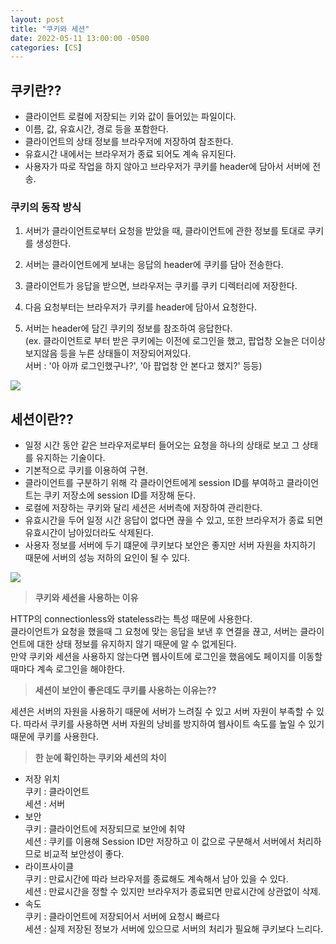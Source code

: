 ```yaml
---
layout: post
title: "쿠키와 세션"
date: 2022-05-11 13:00:00 -0500
categories: [CS]
---
```

## 쿠키란??

-   클라이언트 로컬에 저장되는 키와 값이 들어있는 파일이다.
-   이름, 값, 유효시간, 경로 등을 포함한다.
-   클라이언트의 상태 정보를 브라우저에 저장하여 참조한다.
-   유효시간 내에서는 브라우저가 종료 되어도 계속 유지된다.
-   사용자가 따로 작업을 하지 않아고 브라우저가 쿠키를 header에 담아서 서버에 전송.

### 쿠키의 동작 방식

1.  서버가 클라이언트로부터 요청을 받았을 때, 클라이언트에 관한 정보를 토대로 쿠키를 생성한다.
    
2.  서버는 클라이언트에게 보내는 응답의 header에 쿠키를 담아 전송한다.
    
3.  클라이언트가 응답을 받으면, 브라우저는 쿠키를 쿠키 디렉터리에 저장한다.
    
4.  다음 요청부터는 브라우저가 쿠키를 header에 담아서 요청한다.
    
5.  서버는 header에 담긴 쿠키의 정보를 참조하여 응답한다.  
    (ex. 클라이언트로 부터 받은 쿠키에는 이전에 로그인을 했고, 팝업창 오늘은 더이상 보지않음 등을 누른 상태들이 저장되어져있다.  
    서버 : '아 아까 로그인했구나?', '아 팝업창 안 본다고 했지?' 등등)
    

![](https://velog.velcdn.com/images/lkdfj6/post/badc0287-3fba-4a1f-b3a6-d30354718dba/image.png)

## 세션이란??

-   일정 시간 동안 같은 브라우저로부터 들어오는 요청을 하나의 상태로 보고 그 상태를 유지하는 기술이다.
-   기본적으로 쿠키를 이용하여 구현.
-   클라이언트를 구분하기 위해 각 클라이언트에게 session ID를 부여하고 클라이언트는 쿠키 저장소에 session ID를 저장해 둔다.
-   로컬에 저장하는 쿠키와 달리 세션은 서버측에 저장하여 관리한다.
-   유효시간을 두어 일정 시간 응답이 없다면 끊을 수 있고, 또한 브라우저가 종료 되면 유효시간이 남아있더라도 삭제된다.
-   사용자 정보를 서버에 두기 떄문에 쿠키보다 보안은 좋지만 서버 자원을 차지하기 때문에 서버의 성능 저하의 요인이 될 수 있다.

![](https://velog.velcdn.com/images/lkdfj6/post/10a8e30d-6274-46b6-bbf0-08ba5cc7b422/image.png)

> **쿠키와 세션을 사용하는 이유**

HTTP의 connectionless와 stateless라는 특성 때문에 사용한다.  
클라이언트가 요청을 했을때 그 요청에 맞는 응답을 보낸 후 연결을 끊고, 서버는 클라이언트에 대한 상태 정보를 유지하지 않기 때문에 알 수 없게된다.  
만약 쿠키와 세션을 사용하지 않는다면 웹사이트에 로그인을 했음에도 페이지를 이동할 때마다 계속 로그인을 해야한다.

> **세션이 보안이 좋은데도 쿠키를 사용하는 이유는??**

세션은 서버의 자원을 사용하기 때문에 서버가 느려질 수 있고 서버 자원이 부족할 수 있다. 따라서 쿠키를 사용하면 서버 자원의 낭비를 방지하여 웹사이트 속도를 높일 수 있기 때문에 쿠키를 사용한다.

> **한 눈에 확인하는 쿠키와 세션의 차이**

-   저장 위치  
    쿠키 : 클라이언트  
    세션 : 서버
-   보안  
    쿠키 : 클라이언트에 저장되므로 보안에 취약  
    세션 : 쿠키를 이용해 Session ID만 저장하고 이 값으로 구분해서 서버에서 처리하므로 비교적 보안성이 좋다.
-   라이프사이클  
    쿠키 : 만료시간에 따라 브라우저를 종료해도 계속해서 남아 있을 수 있다.  
    세션 : 만료시간을 정할 수 있지만 브라우저가 종료되면 만료시간에 상관없이 삭제.
-   속도  
    쿠키 : 클라이언트에 저장되어서 서버에 요청시 빠르다  
    세션 : 실제 저장된 정보가 서버에 있으므로 서버의 처리가 필요해 쿠키보다 느리다.